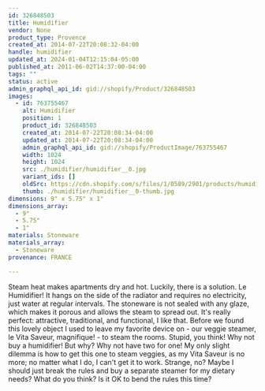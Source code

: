 ```yaml
---
id: 326848503
title: Humidifier
vendor: None
product_type: Provence
created_at: 2014-07-22T20:08:32-04:00
handle: humidifier
updated_at: 2024-01-04T12:15:04-05:00
published_at: 2011-06-02T14:37:00-04:00
tags: ""
status: active
admin_graphql_api_id: gid://shopify/Product/326848503
images:
  - id: 763755467
    alt: Humidifier
    position: 1
    product_id: 326848503
    created_at: 2014-07-22T20:08:34-04:00
    updated_at: 2014-07-22T20:08:34-04:00
    admin_graphql_api_id: gid://shopify/ProductImage/763755467
    width: 1024
    height: 1024
    src: ./humidifier/humidifier__0.jpg
    variant_ids: []
    oldSrc: https://cdn.shopify.com/s/files/1/0589/2901/products/humidifier.jpeg?v=1406074114
    thumb: ./humidifier/humidifier__0-thumb.jpg
dimensions: 9" x 5.75" x 1"
dimensions_array:
  - 9"
  - 5.75"
  - 1"
materials: Stoneware
materials_array:
  - Stoneware
provenance: FRANCE

---
```


Steam heat makes apartments dry and hot. Luckily, there is a solution. Le Humidifier! It hangs on the side of the radiator and requires no electricity, just water at regular intervals. The stoneware is not sealed with any glaze, which makes it porous and allows the steam to spread out. It's really perfect: attractive, traditional, and functional, I like that. Before we found this lovely object I used to leave my favorite device on - our veggie steamer, le Vita Saveur, magnifique! - to steam the rooms. Stupid, you think! Why not buy a humidifier! But why? Why not have two for one! My only slight dilemma is how to get this one to steam veggies, as my Vita Saveur is no more; no matter what I do, I can't get it to work. Strange, no? Maybe I should just break the rules and buy a separate steamer for my dietary needs? What do you think? Is it OK to bend the rules this time?